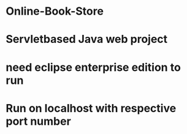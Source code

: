 # Online-Book-Store
# Servletbased Java web project
# need eclipse enterprise edition to run
# Run on localhost with respective port number
